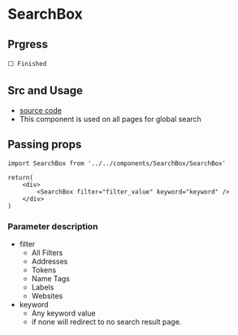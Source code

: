 # SearchBox

## Prgress
    ⬜️ Finished
<!-- ✅ -->

## Src and Usage
- [source code](https://github.com/zilionixx/zilionixx-block-explorer/blob/master/src/components/SearchBox/SearchBox.tsx)
- This component is used on all pages for global search

## Passing props 

```
import SearchBox from '../../components/SearchBox/SearchBox'

return(
    <div>
        <SearchBox filter="filter_value" keyword="keyword" />
    </div>
)

```
### Parameter description
- filter
    * All Filters
    * Addresses
    * Tokens
    * Name Tags
    * Labels
    * Websites
- keyword
    * Any keyword value
    * if none will redirect to no search result page.